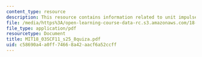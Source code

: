 ```yaml
---
content_type: resource
description: This resource contains information related to unit impulse response.
file: /media/https%3A/open-learning-course-data-rc.s3.amazonaws.com/18-03sc-differential-equations-fall-2011/c58690a4a0ff74668a42aacf6a52ccff_MIT18_03SCF11_s25_8quiza.pdf
file_type: application/pdf
resourcetype: Document
title: MIT18_03SCF11_s25_8quiza.pdf
uid: c58690a4-a0ff-7466-8a42-aacf6a52ccff
---
```

